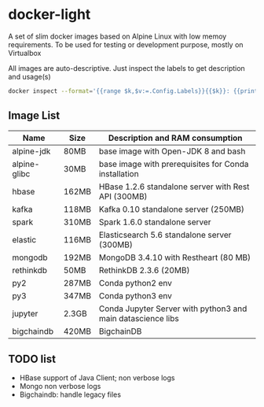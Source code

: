 # docker-light
A set of slim docker images based on Alpine Linux with low memoy requirements.
To be used for testing or development purpose, mostly on Virtualbox

All images are auto-descriptive. Just inspect the labels to get description and usage(s)
```sh
docker inspect --format='{{range $k,$v:=.Config.Labels}}{{$k}}: {{println $v}}{{end}}' hbase
```

## Image List

Name | Size | Description and RAM consumption
---- | ---- | ----
alpine-jdk   | 80MB  | base image with Open-JDK 8 and bash
alpine-glibc | 30MB  | base image with prerequisites for Conda installation
hbase        | 162MB | HBase 1.2.6 standalone server with Rest API (300MB)
kafka        | 118MB | Kafka 0.10 standalone server (250MB)
spark        | 310MB | Spark 1.6.0 standalone server 
elastic      | 116MB | Elasticsearch 5.6 standalone server (300MB)
mongodb      | 192MB | MongoDB 3.4.10 with Restheart (80 MB)
rethinkdb    | 50MB  | RethinkDB 2.3.6 (20MB)
py2          | 287MB | Conda python2 env
py3          | 347MB | Conda python3 env
jupyter      | 2.3GB | Conda Jupyter Server with python3 and main datascience libs
bigchaindb   | 420MB | BigchainDB

## TODO list
* HBase support of Java Client; non verbose logs
* Mongo non verbose logs
* Bigchaindb: handle legacy files 


